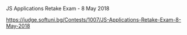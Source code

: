 JS Applications Retake Exam - 8 May 2018

https://judge.softuni.bg/Contests/1007/JS-Applications-Retake-Exam-8-May-2018
